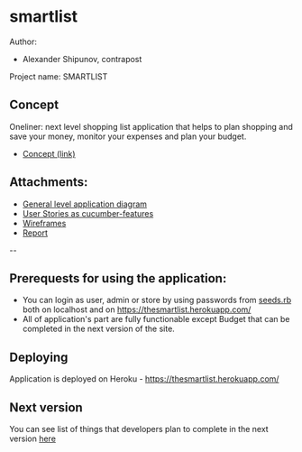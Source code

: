 # smartlist

Author:
* Alexander Shipunov, contrapost

Project name: SMARTLIST

## Concept

Oneliner: next level shopping list application that helps to plan shopping and save your money, monitor your expenses and plan your budget.

* [Concept (link)](docs/Concept_SmartList.pdf)

Attachments:
--------

* [General level application diagram](docs/API.pdf)
* [User Stories as cucumber-features](docs/UserStories/)
* [Wireframes](docs/wireframes/)
* [Report](docs/report.pdf)

--

## Prerequests for using the application:
* You can login as user, admin or store by using passwords from [seeds.rb](db/seeds.rb) both on localhost and on https://thesmartlist.herokuapp.com/
* All of application's part are fully functionable except Budget that can be completed in the next version of the site.

## Deploying
Application is deployed on Heroku - https://thesmartlist.herokuapp.com/

## Next version
You can see list of things that developers plan to complete in the next version [here](https://github.com/Westerdals/PG4300-16-4-smartlist/issues/30)
